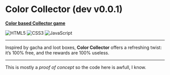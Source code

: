 # Color Collector (dev v0.0.1)

**[Color based Collector game](https://laz-r.github.io/color-collector/)**

![HTML5](https://img.shields.io/badge/html5-%23E34F26.svg?style=for-the-badge&logo=html5&logoColor=white)
![CSS3](https://img.shields.io/badge/css3-%231572B6.svg?style=for-the-badge&logo=css3&logoColor=white)
![JavaScript](https://img.shields.io/badge/javascript-%23323330.svg?style=for-the-badge&logo=javascript&logoColor=%23F7DF1E)  

---

Inspired by gacha and loot boxes, **Color Collector** offers a refreshing twist: it’s 100% free, and the rewards are 100% useless.

---

This is mostly a *proof of concept* so the code here is awfull, I know.